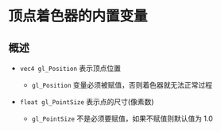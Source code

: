 # 顶点着色器的内置变量

## 概述

+ `vec4 gl_Position` 表示顶点位置

  + `gl_Position` 变量必须被赋值，否则着色器就无法正常过程

+ `float gl_PointSize` 表示点的尺寸(像素数)

  + `gl_PointSize` 不是必须要赋值，如果不赋值则默认值为 1.0


